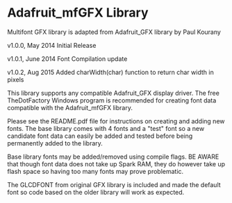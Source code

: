 Adafruit_mfGFX Library
====================== 

Multifont GFX library is adapted from Adafruit_GFX library by Paul Kourany

v1.0.0, May 2014 Initial Release

v1.0.1, June 2014 Font Compilation update

v1.0.2, Aug 2015 Added charWidth(char) function to return char width in pixels

This library supports any compatible Adafruit_GFX display driver. The 
free TheDotFactory Windows program is recommended for creating font data 
compatible with the Adafruit_mfGFX library. 

Please see the README.pdf file for instructions on creating and adding 
new fonts. The base library comes with 4 fonts and a "test" font so a 
new candidate font data can easily be added and tested before being 
permanently added to the library. 

Base library fonts may be added/removed using compile flags. BE AWARE 
that though font data does not take up Spark RAM, they do however take 
up flash space so having too many fonts may prove problematic. 

The GLCDFONT from original GFX library is included and made the default 
font so code based on the older library will work as expected. 

